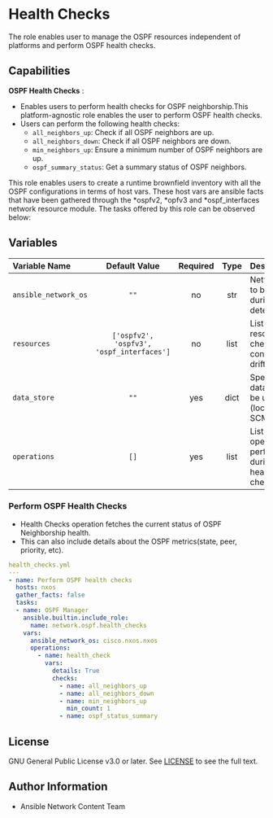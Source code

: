 # Health Checks

The role enables user to manage the OSPF resources independent of platforms and perform OSPF health checks.

## Capabilities

**OSPF Health Checks** :
- Enables users to perform health checks for OSPF neighborship.This platform-agnostic role enables the user to perform OSPF health checks.
- Users can perform the following health checks:
  - `all_neighbors_up`: Check if all OSPF neighbors are up.
  - `all_neighbors_down`: Check if all OSPF neighbors are down.
  - `min_neighbors_up`: Ensure a minimum number of OSPF neighbors are up.
  - `ospf_summary_status`: Get a summary status of OSPF neighbors.

This role enables users to create a runtime brownfield inventory with all the OSPF configurations in terms of host vars. These host vars are ansible facts that have been gathered through the *ospfv2, *opfv3 and *ospf_interfaces network resource module. The tasks offered by this role can be observed below:

## Variables

| Variable Name        | Default Value | Required | Type | Description                                                   | Example |
|:---------------------|:-------------:|:--------:|:----:|:-------------------------------------------------------------|:-------:|
| `ansible_network_os` | `""`          | no      | str  | Network OS to be used during detection.                      | `"cisco.nxos.nxos"` |
| `resources`          | `['ospfv2', 'ospfv3', 'ospf_interfaces']`       | no       | list | List of resources to check for configuration drift.           | `['ospf_interfaces', 'ospfv2', 'ospfv3]` |
| `data_store`         | `""`          | yes      | dict | Specifies the data store to be used (local or SCM).           | See examples below. |
| `operations`         | `[]`          | yes      | list | List of operations to perform during the health checks.        | See examples below. |

### Perform OSPF Health Checks
- Health Checks operation fetches the current status of OSPF Neighborship health.
- This can also include details about the OSPF metrics(state, peer, priority, etc).

```yaml
health_checks.yml
---
- name: Perform OSPF health checks
  hosts: nxos
  gather_facts: false
  tasks:
  - name: OSPF Manager
    ansible.builtin.include_role:
      name: network.ospf.health_checks
    vars:
      ansible_network_os: cisco.nxos.nxos
      operations:
        - name: health_check
          vars:
            details: True
            checks:
              - name: all_neighbors_up
              - name: all_neighbors_down
              - name: min_neighbors_up
                min_count: 1
              - name: ospf_status_summary
```

## License
GNU General Public License v3.0 or later.
See [LICENSE](https://www.gnu.org/licenses/gpl-3.0.txt) to see the full text.

## Author Information
- Ansible Network Content Team